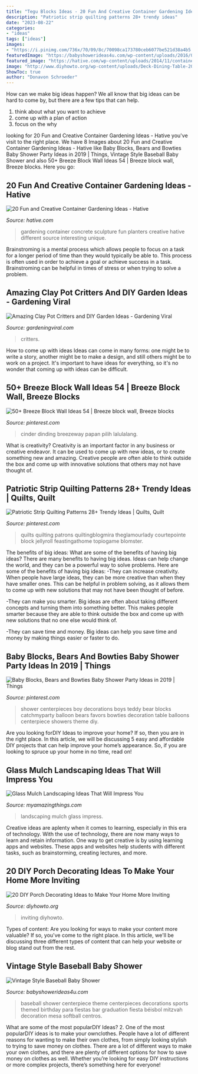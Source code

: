 ```yaml
---
title: "Tegu Blocks Ideas - 20 Fun And Creative Container Gardening Ideas"
description: "Patriotic strip quilting patterns 28+ trendy ideas"
date: "2023-08-22"
categories:
- "ideas"
tags: ["ideas"]
images:
- "https://i.pinimg.com/736x/70/09/8c/70098ca173780ceb6077be521d38a4b5.jpg"
featuredImage: "https://babyshowerideas4u.com/wp-content/uploads/2016/07/vintage-baseball-baby-shower-centerpiece-decoration-ideas.jpg"
featured_image: "https://hative.com/wp-content/uploads/2014/11/container-gardening-ideas/9-concrete-sculpture-gardening.jpg"
image: "http://www.diyhowto.org/wp-content/uploads/Deck-Dining-Table-20-DIY-Porch-Decorating-Ideas-Projects-DIYHowto.jpg"
ShowToc: true
author: "Donavon Schroeder"
---
```



How can we make big ideas happen?
We all know that big ideas can be hard to come by, but there are a few tips that can help. 
1. think about what you want to achieve 
2. come up with a plan of action 
3. focus on the why 

	

		
looking for 20 Fun and Creative Container Gardening Ideas - Hative you've visit to the right place. We have 8 Images about 20 Fun and Creative Container Gardening Ideas - Hative like Baby Blocks, Bears and Bowties Baby Shower Party Ideas in 2019 | Things, Vintage Style Baseball Baby Shower and also 50+ Breeze Block Wall Ideas 54 | Breeze block wall, Breeze blocks. Here you go:
		
    
## 20 Fun And Creative Container Gardening Ideas - Hative

<img loading=lazy src="https://hative.com/wp-content/uploads/2014/11/container-gardening-ideas/9-concrete-sculpture-gardening.jpg" onerror="this.onerror=null;this.src='https://tse2.mm.bing.net/th?id=OIP.cbD5ktlbGPAkDhat5Q9BvAHaIc&amp;pid=15.1';" alt="20 Fun and Creative Container Gardening Ideas - Hative">

_Source: hative.com_

>gardening container concrete sculpture fun planters creative hative different source interesting unique. 

	

Brainstroming is a mental process which allows people to focus on a task for a longer period of time than they would typically be able to. This process is often used in order to achieve a goal or achieve success in a task. Brainstroming can be helpful in times of stress or when trying to solve a problem.

    
## Amazing Clay Pot Critters And DIY Garden Ideas - Gardening Viral

<img loading=lazy src="https://gardeningviral.com/wp-content/uploads/2017/01/Frog-Clay-Pot-.jpg" onerror="this.onerror=null;this.src='https://tse1.mm.bing.net/th?id=OIP.n2NhG-q_ti2E5R2od3B8mQHaJ4&amp;pid=15.1';" alt="Amazing Clay Pot Critters and DIY Garden Ideas - Gardening Viral">

_Source: gardeningviral.com_

>critters. 

	

How to come up with ideas
Ideas can come in many forms: one might be to write a story, another might be to make a design, and still others might be to work on a project. It's important to have ideas for everything, so it's no wonder that coming up with ideas can be difficult.

    
## 50+ Breeze Block Wall Ideas 54 | Breeze Block Wall, Breeze Blocks

<img loading=lazy src="https://i.pinimg.com/736x/70/09/8c/70098ca173780ceb6077be521d38a4b5.jpg" onerror="this.onerror=null;this.src='https://tse3.mm.bing.net/th?id=OIP.E5FSblCckPiMX7uGv2qfnQHaE7&amp;pid=15.1';" alt="50+ Breeze Block Wall Ideas 54 | Breeze block wall, Breeze blocks">

_Source: pinterest.com_

>cinder dinding breezeway papan pilih lalulalang. 

	

What is creativity?
Creativity is an important factor in any business or creative endeavor. It can be used to come up with new ideas, or to create something new and amazing. Creative people are often able to think outside the box and come up with innovative solutions that others may not have thought of.

    
## Patriotic Strip Quilting Patterns 28+ Trendy Ideas | Quilts, Quilt

<img loading=lazy src="https://i.pinimg.com/736x/b7/42/7e/b7427e37836604bd7f05c6409c500bd9.jpg" onerror="this.onerror=null;this.src='https://tse4.mm.bing.net/th?id=OIP.J9enOt0wkd1RObDWqbBBTwAAAA&amp;pid=15.1';" alt="Patriotic Strip Quilting Patterns 28+ Trendy Ideas | Quilts, Quilt">

_Source: pinterest.com_

>quilts quilting patrons quiltingblogmira theglamourlady courtepointe block jellyroll feastingathome topiogame blomster. 

	

The benefits of big ideas: What are some of the benefits of having big ideas?
There are many benefits to having big ideas. Ideas can help change the world, and they can be a powerful way to solve problems. Here are some of the benefits of having big ideas: 
-They can increase creativity. When people have large ideas, they can be more creative than when they have smaller ones. This can be helpful in problem solving, as it allows them to come up with new solutions that may not have been thought of before. 

-They can make you smarter. Big ideas are often about taking different concepts and turning them into something better. This makes people smarter because they are able to think outside the box and come up with new solutions that no one else would think of. 

-They can save time and money. Big ideas can help you save time and money by making things easier or faster to do.

    
## Baby Blocks, Bears And Bowties Baby Shower Party Ideas In 2019 | Things

<img loading=lazy src="https://i.pinimg.com/736x/71/d3/9f/71d39fe8b25e56c3b2a28629e6627094--teddy-bear-theme-baby-shower-boys-baby-blue-baby-shower.jpg?b=t" onerror="this.onerror=null;this.src='https://tse1.mm.bing.net/th?id=OIP.sh6cFyoIn1jn6rgEP4McPwHaNJ&amp;pid=15.1';" alt="Baby Blocks, Bears and Bowties Baby Shower Party Ideas in 2019 | Things">

_Source: pinterest.com_

>shower centerpieces boy decorations boys teddy bear blocks catchmyparty balloon bears favors bowties decoration table balloons centerpiece showers theme diy. 

	

Are you looking forDIY Ideas to improve your home? If so, then you are in the right place. In this article, we will be discussing 5 easy and affordable DIY projects that can help improve your home’s appearance. So, if you are looking to spruce up your home in no time, read on!

    
## Glass Mulch Landscaping Ideas That Will Impress You

<img loading=lazy src="http://myamazingthings.com/wp-content/uploads/2017/04/landscape6-768x1024.jpg" onerror="this.onerror=null;this.src='https://tse1.mm.bing.net/th?id=OIP.MoJtwh-F3Q2AYwpwJrtyWgHaJ4&amp;pid=15.1';" alt="Glass Mulch Landscaping Ideas That Will Impress You">

_Source: myamazingthings.com_

>landscaping mulch glass impress. 

	

Creative ideas are aplenty when it comes to learning, especially in this era of technology. With the use of technology, there are now many ways to learn and retain information. One way to get creative is by using learning apps and websites. These apps and websites help students with different tasks, such as brainstorming, creating lectures, and more.

    
## 20 DIY Porch Decorating Ideas To Make Your Home More Inviting

<img loading=lazy src="http://www.diyhowto.org/wp-content/uploads/Deck-Dining-Table-20-DIY-Porch-Decorating-Ideas-Projects-DIYHowto.jpg" onerror="this.onerror=null;this.src='https://tse1.mm.bing.net/th?id=OIP.q1szzX69EbQxp9lKjl9UMwHaJ8&amp;pid=15.1';" alt="20 DIY Porch Decorating Ideas to Make Your Home More Inviting">

_Source: diyhowto.org_

>inviting diyhowto. 

	

Types of content:
Are you looking for ways to make your content more valuable? If so, you've come to the right place. In this article, we'll be discussing three different types of content that can help your website or blog stand out from the rest.

    
## Vintage Style Baseball Baby Shower

<img loading=lazy src="https://babyshowerideas4u.com/wp-content/uploads/2016/07/vintage-baseball-baby-shower-centerpiece-decoration-ideas.jpg" onerror="this.onerror=null;this.src='https://tse4.mm.bing.net/th?id=OIP.F4TO-Ldo1Dkt9I_lPKK6fgHaLJ&amp;pid=15.1';" alt="Vintage Style Baseball Baby Shower">

_Source: babyshowerideas4u.com_

>baseball shower centerpiece theme centerpieces decorations sports themed birthday para fiestas bar graduation fiesta béisbol mitzvah decoration mesa softball centros. 

	

What are some of the most popularDIY Ideas?
2. One of the most popularDIY ideas is to make your ownclothes. People have a lot of different reasons for wanting to make their own clothes, from simply looking stylish to trying to save money on clothes. There are a lot of different ways to make your own clothes, and there are plenty of different options for how to save money on clothes as well. Whether you’re looking for easy DIY instructions or more complex projects, there’s something here for everyone!

